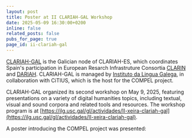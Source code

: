 ```yaml
---
layout: post
title: Poster at II CLARIAH-GAL Workshop
date: 2025-05-09 16:30:00+0200
inline: false
related_posts: false
pubs_for_page: true
page_id: ii-clariah-gal
---
```


[CLARIAH-GAL](https://www.clariah.gal/) is the Galician node of CLARIAH-ES, which coordinates Spain's participation in European Resarch Infrastruture Consortia [CLARIN](https://www.clarin.eu/) and [DARIAH](https://www.dariah.eu/). CLARIAH-GAL is managed by [Instituto da Lingua Galega](https://ilg.usc.gal/), in collaboration with CiTIUS, which is the host for the COMPEL project.

CLARIAH-GAL organized its second workshop on May 9, 2025, featuring presentations on a variety of digital humanities topics, including textual, visual and sound corpora and related tools and resources. The workshop program is at [https://ilg.usc.gal/gl/actividades/II-xeira-clariah-gal](https://ilg.usc.gal/gl/actividades/II-xeira-clariah-gal).

A poster introducing the COMPEL project was presented:
